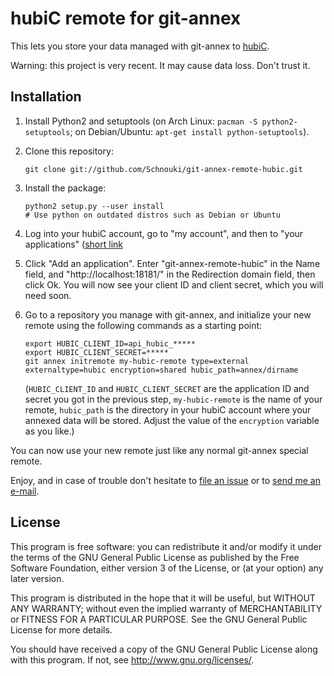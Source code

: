 hubiC remote for git-annex
==========================

This lets you store your data managed with git-annex to [hubiC](https://hubic.com/).

Warning: this project is very recent. It may cause data loss. Don't trust it.


Installation
------------

1.  Install Python2 and setuptools (on Arch Linux: `pacman -S python2-setuptools`;
    on Debian/Ubuntu: `apt-get install python-setuptools`).

2.  Clone this repository:

        git clone git://github.com/Schnouki/git-annex-remote-hubic.git

3.  Install the package:

        python2 setup.py --user install
        # Use python on outdated distros such as Debian or Ubuntu

4.  Log into your hubiC account, go to "my account", and then to "your
    applications" ([short link](https://hubic.com/home/browser/developers/)

5.  Click "Add an application". Enter "git-annex-remote-hubic" in the Name field,
    and "http://localhost:18181/" in the Redirection domain field, then click
    Ok. You will now see your client ID and client secret, which you will need
    soon.

6.  Go to a repository you manage with git-annex, and initialize your new remote
    using the following commands as a starting point:

        export HUBIC_CLIENT_ID=api_hubic_*****
        export HUBIC_CLIENT_SECRET=*****
        git annex initremote my-hubic-remote type=external externaltype=hubic encryption=shared hubic_path=annex/dirname

    (`HUBIC_CLIENT_ID` and `HUBIC_CLIENT_SECRET` are the application ID and
    secret you got in the previous step, `my-hubic-remote` is the name of your
    remote, `hubic_path` is the directory in your hubiC account where your
    annexed data will be stored. Adjust the value of the `encryption` variable
    as you like.)

You can now use your new remote just like any normal git-annex special remote.

Enjoy, and in case of trouble don't hesitate to
[file an issue](github.com/Schnouki/git-annex-remote-hubic/issues) or to
[send me an e-mail](mailto:schnouki+garh@schnouki.net).


License
-------

This program is free software: you can redistribute it and/or modify it under
the terms of the GNU General Public License as published by the Free Software
Foundation, either version 3 of the License, or (at your option) any later
version.

This program is distributed in the hope that it will be useful, but WITHOUT ANY
WARRANTY; without even the implied warranty of MERCHANTABILITY or FITNESS FOR A
PARTICULAR PURPOSE. See the GNU General Public License for more details.

You should have received a copy of the GNU General Public License along with
this program. If not, see <http://www.gnu.org/licenses/>.
